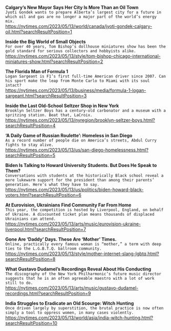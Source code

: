 **Calgary’s New Mayor Says Her City Is More Than an Oil Town**\
`Jyoti Gondek wants to prepare Alberta’s largest city for a future in which oil and gas are no longer a major part of the world’s energy mix.`\
https://nytimes.com/2023/05/13/world/canada/jyoti-gondek-calgary-oil.html?searchResultPosition=1

**Inside the Big World of Small Objects**\
`For over 40 years, Tom Bishop’s dollhouse miniatures show has been the gold standard for serious collectors and hobbyists alike.`\
https://nytimes.com/2023/05/13/style/tom-bishop-chicago-international-miniatures-show.html?searchResultPosition=2

**The Florida Man of Formula 1**\
`Logan Sargeant is F1’s first full-time American driver since 2007. Can his sport make the leap from Monte Carlo to Miami with its soul intact?`\
https://nytimes.com/2023/05/13/business/media/formula-1-logan-sargeant.html?searchResultPosition=3

**Inside the Last Old-School Seltzer Shop in New York**\
`Brooklyn Seltzer Boys has a century-old carbonator and a museum with a spritzing station. Beat that, LaCroix.`\
https://nytimes.com/2023/05/13/nyregion/brooklyn-seltzer-boys.html?searchResultPosition=4

**‘A Daily Game of Russian Roulette’: Homeless in San Diego**\
`As a record number of people die on America’s streets, Abdul Curry fights to stay alive.`\
https://nytimes.com/2023/05/13/us/san-diego-homelessness.html?searchResultPosition=5

**Biden Is Talking to Howard University Students. But Does He Speak to Them?**\
`Conversations with students at the historically Black school reveal a more lukewarm support for the president than among their parents’ generation. Here’s what they have to say.`\
https://nytimes.com/2023/05/13/us/politics/biden-howard-black-voters.html?searchResultPosition=6

**At Eurovision, Ukrainians Find Community Far From Home**\
`This year, the competition is hosted by Liverpool, England, on behalf of Ukraine. A discounted ticket plan means thousands of displaced Ukrainians can attend.`\
https://nytimes.com/2023/05/13/arts/music/eurovision-ukraine-liverpool.html?searchResultPosition=7

**Gone Are ‘Daddy’ Days. These Are ‘Mother’ Times.**\
`Online, practically every famous woman is “mother,” a term with deep ties to the L.G.B.T.Q. ballroom community.`\
https://nytimes.com/2023/05/13/style/mother-internet-slang-lgbtq.html?searchResultPosition=8

**What Gustavo Dudamel’s Recordings Reveal About His Conducting**\
`The discography of the New York Philharmonic’s future music director suggests that he is an often agreeable maestro with a lot of work still to do.`\
https://nytimes.com/2023/05/13/arts/music/gustavo-dudamel-recordings.html?searchResultPosition=9

**India Struggles to Eradicate an Old Scourge: Witch Hunting**\
`Once driven largely by superstition, the brutal practice is now often simply a tool to oppress women, in many cases violently.`\
https://nytimes.com/2023/05/13/world/asia/india-witch-hunting.html?searchResultPosition=10

